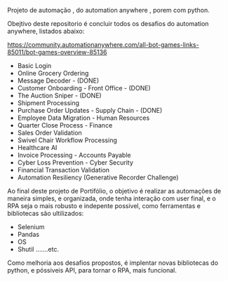 Projeto de automação , do automation anywhere , porem com python. 

Obejtivo deste repositorio é concluir todos os desafios do automation anywhere, listados abaixo:

https://community.automationanywhere.com/all-bot-games-links-85011/bot-games-overview-85136

- Basic Login
- Online Grocery Ordering
- Message Decoder - (DONE)
- Customer Onboarding - Front Office - (DONE)
- The Auction Sniper - (DONE)
- Shipment Processing
- Purchase Order Updates - Supply Chain - (DONE)
- Employee Data Migration - Human Resources
- Quarter Close Process - Finance
- Sales Order Validation
- Swivel Chair Workflow Processing
- Healthcare AI
- Invoice Processing - Accounts Payable
- Cyber Loss Prevention - Cyber Security
- Financial Transaction Validation
- Automation Resiliency (Generative Recorder Challenge)


Ao final deste projeto de Portifólio, o objetivo é realizar as automações de maneira simples, e organizada, onde tenha interação com user final, e o RPA seja o mais robusto e indepente possivel, como ferramentas e bibliotecas são ultilizados:

- Selenium
- Pandas 
- OS 
- Shutil 
.......etc. 


Como melhoria aos desafios propostos, é implentar novas bibliotecas do python, e póssiveis API, para tornar o RPA, mais funcional. 

